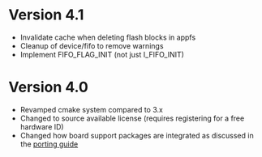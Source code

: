 # Version 4.1

- Invalidate cache when deleting flash blocks in appfs
- Cleanup of device/fifo to remove warnings
- Implement FIFO_FLAG_INIT (not just I_FIFO_INIT)


# Version 4.0

- Revamped cmake system compared to 3.x
- Changed to source available license (requires registering for a free hardware ID)
- Changed how board support packages are integrated as discussed in the [porting guide](guides/Porting.md)
